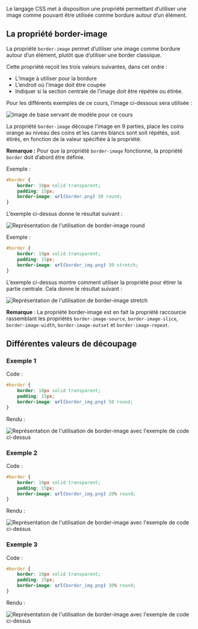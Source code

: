 Le langage CSS met à disposition une propriété permettant d’utiliser une image comme pouvant être utilisée comme bordure autour d’un élément.

## La propriété border-image

La propriété ```border-image``` permet d’utiliser une image comme bordure autour d’un élément, plutôt que d’utiliser une border classique.

Cette propriété reçoit les trois valeurs suivantes, dans cet ordre :

- L’image à utiliser pour la bordure
- L’endroit où l’image doit être coupée
- Indiquer si la section centrale de l’image doit être répétée ou étirée. 

Pour les différents exemples de ce cours, l’image ci-dessous sera utilisée :

![Image de base servant de modèle pour ce cours](https://raw.githubusercontent.com/Microleadoff/content/master/lang/fr/courses/D%C3%A9veloppement%20G%C3%A9n%C3%A9rique/CSS/courses/0390%20-%20Bordures%20d'images/images/image2.jpg)

La propriété ```border-image``` découpe l’image en 9 parties, place les coins orange au niveau des coins et les carrés blancs sont soit répétés, soit étirés, en fonction de la valeur spécifiée à la propriété.

__Remarque :__ Pour que la propriété ```border-image``` fonctionne, la propriété ```border``` doit d’abord être définie. 

Exemple :

```css
#border {
    border: 10px solid transparent;
    padding: 15px;
    border-image: url(border.png) 30 round;
}
```

L’exemple ci-dessus donne le résultat suivant :

![Représentation de l'utilisation de border-image round](https://raw.githubusercontent.com/Microleadoff/content/master/lang/fr/courses/D%C3%A9veloppement%20G%C3%A9n%C3%A9rique/CSS/courses/0390%20-%20Bordures%20d'images/images/image4.jpg)

Exemple :

```css
#border {
    border: 10px solid transparent;
    padding: 15px;
    border-image: url(border_img.png) 30 stretch;
}
```

L’exemple ci-dessus montre comment utiliser la propriété pour étirer la partie centrale. Cela donne le résultat suivant :

![Représentation de l'utilisation de border-image stretch](https://raw.githubusercontent.com/Microleadoff/content/master/lang/fr/courses/D%C3%A9veloppement%20G%C3%A9n%C3%A9rique/CSS/courses/0390%20-%20Bordures%20d'images/images/image6.jpg)

__Remarque__ : La propriété border-image est en fait la propriété raccourcie rassemblant les propriétés ```border-image-source```, ```border-image-slice```, ```border-image-width```, ```border-image-outset``` et ```border-image-repeat```.

## Différentes valeurs de découpage

### Exemple 1

Code :

```css
#border {
    border: 10px solid transparent;
    padding: 15px;
    border-image: url(border_img.png) 50 round;
}
```

Rendu :

![Représentation de l'utilisation de border-image avec l'exemple de code ci-dessus](https://raw.githubusercontent.com/Microleadoff/content/master/lang/fr/courses/D%C3%A9veloppement%20G%C3%A9n%C3%A9rique/CSS/courses/0390%20-%20Bordures%20d'images/images/image3.jpg)

### Exemple 2

Code :

```css
#border {
    border: 10px solid transparent;
    padding: 15px;
    border-image: url(border_img.png) 20% round;
}
```

Rendu :

![Représentation de l'utilisation de border-image avec l'exemple de code ci-dessus](https://raw.githubusercontent.com/Microleadoff/content/master/lang/fr/courses/D%C3%A9veloppement%20G%C3%A9n%C3%A9rique/CSS/courses/0390%20-%20Bordures%20d'images/images/image1.jpg)

### Exemple 3

Code :

```css
#border {
    border: 10px solid transparent;
    padding: 15px;
    border-image: url(border_img.png) 30% round;
}
```

Rendu :

![Représentation de l'utilisation de border-image avec l'exemple de code ci-dessus](https://raw.githubusercontent.com/Microleadoff/content/master/lang/fr/courses/D%C3%A9veloppement%20G%C3%A9n%C3%A9rique/CSS/courses/0390%20-%20Bordures%20d'images/images/image5.jpg)
